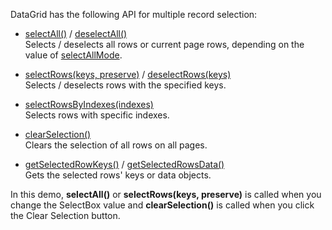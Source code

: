 DataGrid has the following API for multiple record selection:

* [selectAll()](/Documentation/ApiReference/UI_Components/dxDataGrid/Methods/#selectAll) / [deselectAll()](/Documentation/ApiReference/UI_Components/dxDataGrid/Methods/#deselectAll)       
Selects / deselects all rows or current page rows, depending on the value of [selectAllMode](/Documentation/ApiReference/UI_Components/dxDataGrid/Configuration/selection/#selectAllMode).

* [selectRows(keys, preserve)](/Documentation/ApiReference/UI_Components/dxDataGrid/Methods/#selectRowskeys_preserve) / [deselectRows(keys)](/Documentation/ApiReference/UI_Components/dxDataGrid/Methods/#deselectRowskeys)       
Selects / deselects rows with the specified keys.

* [selectRowsByIndexes(indexes)](/Documentation/ApiReference/UI_Components/dxDataGrid/Methods/#selectRowsByIndexesindexes)       
Selects rows with specific indexes.

* [clearSelection()](/Documentation/ApiReference/UI_Components/dxDataGrid/Methods/#clearSelection)       
Clears the selection of all rows on all pages.

* [getSelectedRowKeys()](/Documentation/ApiReference/UI_Components/dxDataGrid/Methods/#getSelectedRowKeys) / [getSelectedRowsData()](/Documentation/ApiReference/UI_Components/dxDataGrid/Methods/#getSelectedRowsData)       
Gets the selected rows' keys or data objects.
<!--split-->

In this demo, **selectAll()** or **selectRows(keys, preserve)** is called when you change the SelectBox value and **clearSelection()** is called when you click the Clear Selection button.